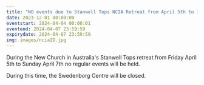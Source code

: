 ```yaml
---
title: "NO events due to Stanwell Tops NCIA Retreat from April 5th to 7th"
date: 2023-12-01 00:00:00
eventstart: 2024-04-04 00:00:01
eventend: 2024-04-07 23:59:59
expirydate: 2024-04-07 23:59:59
img: images/nciaID.jpg
---
```


During the New Church in Australia's Stanwell Tops retreat from Friday April 5th to Sunday April 7th no regular events will be held.

During this time, the Swedenborg Centre will be closed.